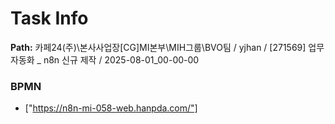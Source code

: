 # Task Info

**Path:** 카페24(주)\본사사업장\[CG]MI본부\MIH그룹\BVO팀 / yjhan / [271569] 업무 자동화 _ n8n 신규 제작 / 2025-08-01_00-00-00

### BPMN
- ["https://n8n-mi-058-web.hanpda.com/"]

